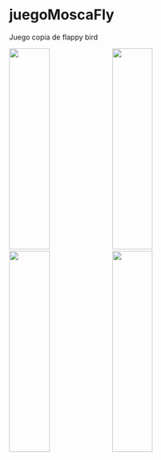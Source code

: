 # juegoMoscaFly
Juego copia de flappy bird

<img src="https://dl.dropboxusercontent.com/s/yostt5tjickicak/Simulator%20Screen%20Shot%2015.02.2017%2012.21.10.png?dl=0" height="400px" width="40%" />  <img src="https://dl.dropboxusercontent.com/s/he886oolh8ykh6n/Simulator%20Screen%20Shot%2015.02.2017%2012.22.31.png?dl=0" height="400px" width="40%" />
<img src="https://dl.dropboxusercontent.com/s/rxsspqgxvdbvczd/Simulator%20Screen%20Shot%2015.02.2017%2012.51.15.png?dl=0" height="400px" width="40%" />  <img src="https://dl.dropboxusercontent.com/s/qvkdrx27dhu03s0/Simulator%20Screen%20Shot%2015.02.2017%2012.51.17.png?dl=0" height="400px" width="40%" />
